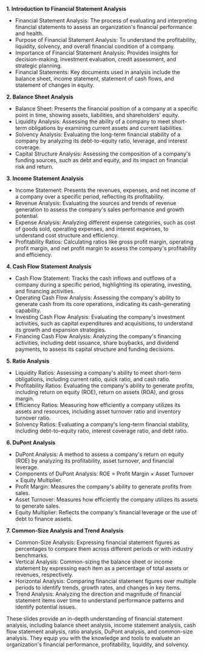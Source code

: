 **1. Introduction to Financial Statement Analysis**

- Financial Statement Analysis: The process of evaluating and interpreting financial statements to assess an organization's financial performance and health.
- Purpose of Financial Statement Analysis: To understand the profitability, liquidity, solvency, and overall financial condition of a company.
- Importance of Financial Statement Analysis: Provides insights for decision-making, investment evaluation, credit assessment, and strategic planning.
- Financial Statements: Key documents used in analysis include the balance sheet, income statement, statement of cash flows, and statement of changes in equity.

**2. Balance Sheet Analysis**

- Balance Sheet: Presents the financial position of a company at a specific point in time, showing assets, liabilities, and shareholders' equity.
- Liquidity Analysis: Assessing the ability of a company to meet short-term obligations by examining current assets and current liabilities.
- Solvency Analysis: Evaluating the long-term financial stability of a company by analyzing its debt-to-equity ratio, leverage, and interest coverage.
- Capital Structure Analysis: Assessing the composition of a company's funding sources, such as debt and equity, and its impact on financial risk and return.

**3. Income Statement Analysis**

- Income Statement: Presents the revenues, expenses, and net income of a company over a specific period, reflecting its profitability.
- Revenue Analysis: Evaluating the sources and trends of revenue generation to assess the company's sales performance and growth potential.
- Expense Analysis: Analyzing different expense categories, such as cost of goods sold, operating expenses, and interest expenses, to understand cost structure and efficiency.
- Profitability Ratios: Calculating ratios like gross profit margin, operating profit margin, and net profit margin to assess the company's profitability and efficiency.

**4. Cash Flow Statement Analysis**

- Cash Flow Statement: Tracks the cash inflows and outflows of a company during a specific period, highlighting its operating, investing, and financing activities.
- Operating Cash Flow Analysis: Assessing the company's ability to generate cash from its core operations, indicating its cash-generating capability.
- Investing Cash Flow Analysis: Evaluating the company's investment activities, such as capital expenditures and acquisitions, to understand its growth and expansion strategies.
- Financing Cash Flow Analysis: Analyzing the company's financing activities, including debt issuance, share buybacks, and dividend payments, to assess its capital structure and funding decisions.

**5. Ratio Analysis**

- Liquidity Ratios: Assessing a company's ability to meet short-term obligations, including current ratio, quick ratio, and cash ratio.
- Profitability Ratios: Evaluating the company's ability to generate profits, including return on equity (ROE), return on assets (ROA), and gross margin.
- Efficiency Ratios: Measuring how efficiently a company utilizes its assets and resources, including asset turnover ratio and inventory turnover ratio.
- Solvency Ratios: Evaluating a company's long-term financial stability, including debt-to-equity ratio, interest coverage ratio, and debt ratio.

**6. DuPont Analysis**

- DuPont Analysis: A method to assess a company's return on equity (ROE) by analyzing its profitability, asset turnover, and financial leverage.
- Components of DuPont Analysis: ROE = Profit Margin × Asset Turnover × Equity Multiplier.
- Profit Margin: Measures the company's ability to generate profits from sales.
- Asset Turnover: Measures how efficiently the company utilizes its assets to generate sales.
- Equity Multiplier: Reflects the company's financial leverage or the use of debt to finance assets.

**7. Common-Size Analysis and Trend Analysis**

- Common-Size Analysis: Expressing financial statement figures as percentages to compare them across different periods or with industry benchmarks.
- Vertical Analysis: Common-sizing the balance sheet or income statement by expressing each item as a percentage of total assets or revenues, respectively.
- Horizontal Analysis: Comparing financial statement figures over multiple periods to identify trends, growth rates, and changes in key items.
- Trend Analysis: Analyzing the direction and magnitude of financial statement items over time to understand performance patterns and identify potential issues.

These slides provide an in-depth understanding of financial statement analysis, including balance sheet analysis, income statement analysis, cash flow statement analysis, ratio analysis, DuPont analysis, and common-size analysis. They equip you with the knowledge and tools to evaluate an organization's financial performance, profitability, liquidity, and solvency.
